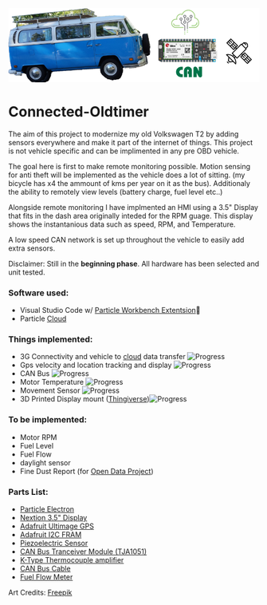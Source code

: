 ![alt tag](https://github.com/theHeathLee/Connected-Oldtimer/blob/master/Photos/banner.png?raw=true "G.A.R.Y. attached to test stand")

# Connected-Oldtimer

The aim of this project to modernize my old Volkswagen T2 by adding sensors everywhere and make it part of the internet of things. This project is not vehicle specific and can be implimented in any pre OBD vehicle.

The goal here is first to make remote monitoring possible. Motion sensing for anti theft will be implemented as the vehicle does a lot of sitting. (my bicycle has x4 the ammount of kms per year on it as the bus). Additionaly the ability to remotely view levels (battery charge, fuel level etc..)

Alongside remote monitoring I have implmented an HMI using a 3.5" Display that fits in the dash area originally inteded for the RPM guage. This display shows the instantanious data such as speed, RPM, and Temperature.

A low speed CAN network is set up throughout the vehicle to easily add extra sensors.


Disclaimer: Still in the __beginning phase__. All hardware has been selected and unit tested.

### Software used:
- Visual Studio Code w/ [Particle Workbench Extentsion](https://marketplace.visualstudio.com/items?itemName=particle.particle-vscode-pack)🤘
- Particle [Cloud](https://www.particle.io/device-cloud/) 

### Things implemented:

- 3G Connectivity and vehicle to [cloud](https://www.particle.io/device-cloud/) data transfer   ![Progress](http://progressed.io/bar/100)
- Gps velocity and location tracking and display  ![Progress](http://progressed.io/bar/100)
- CAN Bus ![Progress](http://progressed.io/bar/100)
- Motor Temperature ![Progress](http://progressed.io/bar/80)
- Movement Sensor ![Progress](http://progressed.io/bar/25)
- 3D Printed Display mount ([Thingiverse](https://www.thingiverse.com/thing:2223484))![Progress](http://progressed.io/bar/80)

### To be implemented:

- Motor RPM
- Fuel Level
- Fuel Flow
- daylight sensor
- Fine Dust Report (for [Open Data Project](https://luftdaten.info/))

### Parts List:

- [Particle Electron](https://www.particle.io/cellular/)
- [Nextion 3.5" Display](https://www.itead.cc/nextion-nx4832t035.html)
- [Adafruit Ultimage GPS](https://www.adafruit.com/product/746)
- [Adafruit I2C FRAM](https://www.adafruit.com/product/1895)
- [Piezoelectric Sensor](https://www.digikey.de/product-detail/de/murata-electronics/7BB-20-6L0/490-7712-ND/4358152?utm_adgroup=Buzzer+Elements%2C+Piezo+Benders&mkwid=sdpYcvxN4&pcrid=340842080350&pkw=&pmt=&pdv=c&productid=4358152&slid=&gclid=CjwKCAjwq-TmBRBdEiwAaO1en7SKzERGe0ExhqXDZEztK8s2fRCffiLP5_EfisI5quuC8e3fuQmO5BoC3RUQAvD_BwE)
- [CAN Bus Tranceiver Module (TJA1051)](https://www.nxp.com/products/analog/interfaces/in-vehicle-network/can-transceiver-and-controllers/high-speed-can-transceiver:TJA1051)
- [K-Type Thermocouple amplifier](https://www.ebay.de/itm/DC-5V-MAX6675-Module-K-Type-Thermocouple-Temperature-Sensor-M6-for-Arduino/172165516851?hash=item2815dd4e33:g:~eMAAOSw0QFXDRCH)
- [CAN Bus Cable](https://www.conrad.de/de/p/busleitung-unitronic-bus-2-x-2-x-0-22-mm-violett-lapp-2170261-meterware-604030.html
)
- [Fuel Flow Meter](https://www.conrad.com/p/bt-bio-tech-fch-m-pom-lc-ad-6-mm-low-flow-flowmeter-non-corrosive-liquids-water-diesel-oil-150392?searchTerm=150392&searchType=suggest&searchSuggest=product)


Art Credits:
[Freepik](https://www.flaticon.com/authors/freepik)



